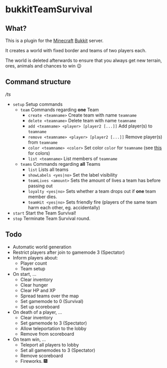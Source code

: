 # bukkitTeamSurvival


What?
-----

This is a plugin for the [Minecraft](http://minecraft.net) [Bukkit](http://bukkit.org) server.

It creates a world with fixed border and teams of two players each.

The world is deleted afterwards to ensure that you always get new terrain, ores, animals and chances to win :wink:

Command structure
-----------------

*/ts*

- `setup` Setup commands
	- `team` Commands regarding **one** Team
		- `create <teamname>` Create team with name `teamname`
		- `delete <teamname>` Delete team with name `teamname`
		- `add <teamname> <player> [player2 [...]]` Add player(s) to `teamname`
		- `remove <teamname> <player> [player2 [...]]` Remove player(s) from `teamname`
		- `color <teamname> <color>` Set color `color` for `teamname` (see [this](http://minecraft.gamepedia.com/Formatting_codes) for colors)
		- `list <teamname>` List members of `teamname`
	- `teams` Commands regarding **all** Teams
		- `list` Lists all teams
		- `showLabels <yes|no>` Set the label visibility
		- `teamLives <amount>` Sets the amount of lives a team has before passing out
		- `loyalty <yes|no>` Sets whether a team drops out if **one** team member dies.
		- `teamHit <yes|no>` Sets friendly fire (players of the same team harm each other, eg. accidentally)
- `start` Start the Team Survival!
- `stop` Terminate Team Survival round.

Todo
----

- Automatic world generation
- Restrict players after join to gamemode 3 (Spectator)
- Inform players about:
	- Player count
	- Team setup
- On start, ...
	- Clear inventory
	- Clear hunger
	- Clear HP and XP
	- Spread teams over the map
	- Set gamemode to 0 (Survival)
	- Set up scoreboard
- On death of a player, ...
	- Clear inventory
	- Set gamemode to 3 (Spectator)
	- Allow teleportation to the lobby
	- Remove from scoreboard
- On team win, ...
	- Teleport all players to lobby
	- Set all gamemodes to 3 (Spectator)
	- Remove scoreboard
	- Fireworks. :fireworks:
